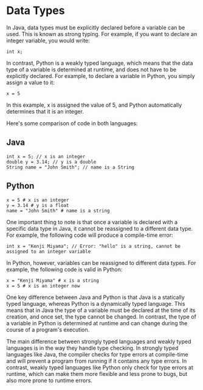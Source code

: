 # Data Types

In Java, data types must be explicitly declared before a variable can be used. This is known as strong typing. For example, if you want to declare an integer variable, you would write:

```agsl
int x;
```

In contrast, Python is a weakly typed language, which means that the data type of a variable is determined at runtime, and does not have to be explicitly declared. For example, to declare a variable in Python, you simply assign a value to it:

```agsl
x = 5
```

In this example, x is assigned the value of 5, and Python automatically determines that it is an integer.

Here's some comparison of code in both languages:

## Java

```agsl
int x = 5; // x is an integer
double y = 3.14; // y is a double
String name = "John Smith"; // name is a String

```

## Python

```agsl
x = 5 # x is an integer
y = 3.14 # y is a float
name = "John Smith" # name is a string

```

One important thing to note is that once a variable is declared with a specific data type in Java, it cannot be reassigned to a different data type. For example, the following code will produce a compile-time error:

```agsl
int x = "Kenji Miyama"; // Error: "hello" is a string, cannot be assigned to an integer variable

```

In Python, however, variables can be reassigned to different data types. For example, the following code is valid in Python:

```agsl
x = "Kenji Miyama" # x is a string
x = 5 # x is an integer now

```

One key difference between Java and Python is that Java is a statically typed language, whereas Python is a dynamically typed language. This means that in Java the type of a variable must be declared at the time of its creation, and once set, the type cannot be changed. In contrast, the type of a variable in Python is determined at runtime and can change during the course of a program's execution.

The main difference between strongly typed languages and weakly typed languages is in the way they handle type checking. In strongly typed languages like Java, the compiler checks for type errors at compile-time and will prevent a program from running if it contains any type errors. In contrast, weakly typed languages like Python only check for type errors at runtime, which can make them more flexible and less prone to bugs, but also more prone to runtime errors.